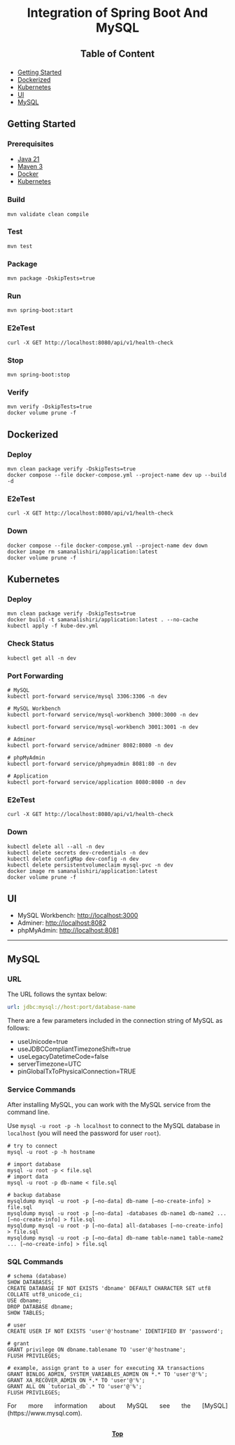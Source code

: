 # <p align="center">Integration of Spring Boot And MySQL</p>

## <p align="center"> Table of Content </p>

* [Getting Started](#getting-started)
* [Dockerized](#dockerized)
* [Kubernetes](#kubernetes)
* [UI](#ui)
* [MySQL](#mysql)

## Getting Started

### Prerequisites

* [Java 21](https://www.oracle.com/java/technologies/downloads)
* [Maven 3](https://maven.apache.org/index.html)
* [Docker](https://www.docker.com)
* [Kubernetes](https://kubernetes.io)

### Build

```shell
mvn validate clean compile 
```

### Test

```shell
mvn test
```

### Package

```shell
mvn package -DskipTests=true
```

### Run

```shell
mvn spring-boot:start
```

### E2eTest

```shell
curl -X GET http://localhost:8080/api/v1/health-check
```

### Stop

```shell
mvn spring-boot:stop
```

### Verify

```shell
mvn verify -DskipTests=true
docker volume prune -f
```

## Dockerized

### Deploy

```shell
mvn clean package verify -DskipTests=true
docker compose --file docker-compose.yml --project-name dev up --build -d
```

### E2eTest

```shell
curl -X GET http://localhost:8080/api/v1/health-check
```

### Down

```shell
docker compose --file docker-compose.yml --project-name dev down
docker image rm samanalishiri/application:latest
docker volume prune -f
```

## Kubernetes

### Deploy

```shell
mvn clean package verify -DskipTests=true
docker build -t samanalishiri/application:latest . --no-cache
kubectl apply -f kube-dev.yml
```

### Check Status

```shell
kubectl get all -n dev
```

### Port Forwarding

```shell
# MySQL
kubectl port-forward service/mysql 3306:3306 -n dev
```

```shell
# MySQL Workbench
kubectl port-forward service/mysql-workbench 3000:3000 -n dev
```

```shell
kubectl port-forward service/mysql-workbench 3001:3001 -n dev
```

```shell
# Adminer
kubectl port-forward service/adminer 8082:8080 -n dev
```

```shell
# phpMyAdmin
kubectl port-forward service/phpmyadmin 8081:80 -n dev
```

```shell
# Application
kubectl port-forward service/application 8080:8080 -n dev
```

### E2eTest

```shell
curl -X GET http://localhost:8080/api/v1/health-check
```

### Down

```shell
kubectl delete all --all -n dev
kubectl delete secrets dev-credentials -n dev
kubectl delete configMap dev-config -n dev
kubectl delete persistentvolumeclaim mysql-pvc -n dev
docker image rm samanalishiri/application:latest
docker volume prune -f
```

## UI

* MySQL Workbench: [http://localhost:3000](http://localhost:3000)
* Adminer: [http://localhost:8082](http://localhost:8080)
* phpMyAdmin: [http://localhost:8081](http://localhost:8081)

---

## MySQL

### URL

The URL follows the syntax below:

```yaml
url: jdbc:mysql://host:port/database-name
```

There are a few parameters included in the connection string of MySQL as follows:

* useUnicode=true
* useJDBCCompliantTimezoneShift=true
* useLegacyDatetimeCode=false
* serverTimezone=UTC
* pinGlobalTxToPhysicalConnection=TRUE

### Service Commands

After installing MySQL, you can work with the MySQL service from the command line.

Use `mysql -u root -p -h localhost` to connect to the MySQL database in `localhost` (you will need the password for user
`root`).

```shell
# try to connect
mysql -u root -p -h hostname

# import database
mysql -u root -p < file.sql
# import data
mysql -u root -p db-name < file.sql

# backup database
mysqldump mysql -u root -p [–no-data] db-name [–no-create-info] > file.sql
mysqldump mysql -u root -p [–no-data] -databases db-name1 db-name2 ... [–no-create-info] > file.sql
mysqldump mysql -u root -p [–no-data] all-databases [–no-create-info] > file.sql
mysqldump mysql -u root -p [–no-data] db-name table-name1 table-name2 ... [–no-create-info] > file.sql
```

### SQL Commands

```mysql
# schema (database)
SHOW DATABASES;
CREATE DATABASE IF NOT EXISTS 'dbname' DEFAULT CHARACTER SET utf8 COLLATE utf8_unicode_ci;
USE dbname;
DROP DATABASE dbname;
SHOW TABLES;

# user
CREATE USER IF NOT EXISTS 'user'@'hostname' IDENTIFIED BY 'password';

# grant
GRANT privilege ON dbname.tablename TO 'user'@'hostname';
FLUSH PRIVILEGES;

# example, assign grant to a user for executing XA transactions 
GRANT BINLOG_ADMIN, SYSTEM_VARIABLES_ADMIN ON *.* TO 'user'@'%';
GRANT XA_RECOVER_ADMIN ON *.* TO 'user'@'%';
GRANT ALL ON `tutorial_db`.* TO 'user'@'%';
FLUSH PRIVILEGES;
```

<p align="justify">
For more information about MySQL see the [MySQL](https://www.mysql.com).
</p>

##

**<p align="center"> [Top](#integration-of-spring-boot-and-mysql) </p>**